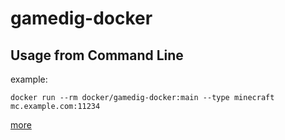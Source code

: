 # gamedig-docker

## Usage from Command Line

example:
```shell
docker run --rm docker/gamedig-docker:main --type minecraft mc.example.com:11234
```
[more](https://github.com/gamedig/node-gamedig)